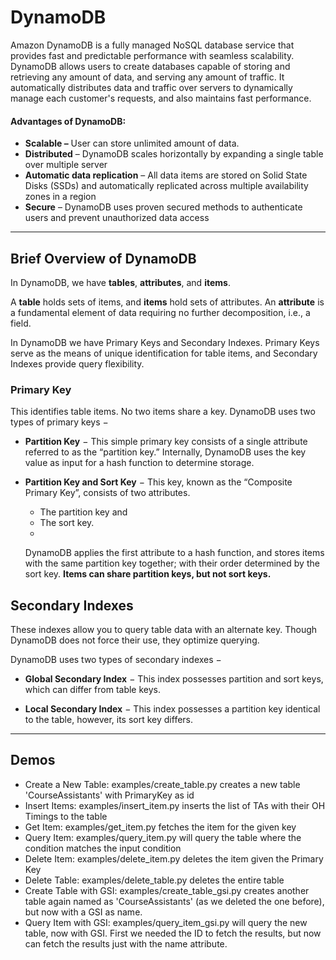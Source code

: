 
# DynamoDB
Amazon DynamoDB is a fully managed NoSQL database service that provides fast and predictable performance with seamless scalability.
DynamoDB allows users to create databases capable of storing and retrieving any amount of data, and serving any amount of traffic. It automatically distributes data and traffic over servers to dynamically manage each customer's requests, and also maintains fast performance.

#### Advantages of DynamoDB:
-   **Scalable –** User can store unlimited amount of data.
-   **Distributed** – DynamoDB scales horizontally by expanding a single table over multiple server
-   **Automatic data replication**  – All data items are stored on Solid State Disks (SSDs) and automatically replicated across multiple availability zones in a region
-   **Secure**  – DynamoDB uses proven secured methods to authenticate users and prevent unauthorized data access
________
## Brief Overview of DynamoDB
In DynamoDB, we have **tables**, **attributes**, and **items**.

A **table** holds sets of items, and **items** hold sets of attributes. An **attribute** is a fundamental element of data requiring no further decomposition, i.e., a field.

In DynamoDB we have Primary Keys and Secondary Indexes. 
Primary Keys serve as the means of unique identification for table items, and Secondary Indexes provide query flexibility. 

### Primary Key
This identifies table items. No two items share a key. DynamoDB uses two types of primary keys −

-   **Partition Key**  − This simple primary key consists of a single attribute referred to as the “partition key.” Internally, DynamoDB uses the key value as input for a hash function to determine storage.
    
-   **Partition Key and Sort Key**  − This key, known as the “Composite Primary Key”, consists of two attributes.
    -   The partition key and
    -   The sort key.
    -  
    DynamoDB applies the first attribute to a hash function, and stores items with the same partition key together; with their order determined by the sort key. **Items can share partition keys, but not sort keys.**

## Secondary Indexes

These indexes allow you to query table data with an alternate key. Though DynamoDB does not force their use, they optimize querying.

DynamoDB uses two types of secondary indexes −

-   **Global Secondary Index**  − This index possesses partition and sort keys, which can differ from table keys.
    
-   **Local Secondary Index**  − This index possesses a partition key identical to the table, however, its sort key differs.

________

## Demos
- Create a New Table: examples/create_table.py creates a new table 'CourseAssistants' with PrimaryKey as id
- Insert Items: examples/insert_item.py inserts the list of TAs with their OH Timings to the table
- Get Item: examples/get_item.py fetches the item for the given key
- Query Item: examples/query_item.py will query the table where the condition matches the input condition
- Delete Item: examples/delete_item.py deletes the item given the Primary Key
- Delete Table: examples/delete_table.py deletes the entire table
- Create Table with GSI: examples/create_table_gsi.py creates another table again named as 'CourseAssistants' (as we deleted the one before), but now with a GSI as name.
- Query Item with GSI: examples/query_item_gsi.py will query the new table, now with GSI. First we needed the ID to fetch the results, but now can fetch the results just with the name attribute.